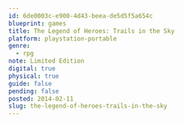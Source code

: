 ```yaml
---
id: 6de0003c-e900-4d43-beea-de5d5f5a654c
blueprint: games
title: The Legend of Heroes: Trails in the Sky
platform: playstation-portable
genre:
  - rpg
note: Limited Edition
digital: true
physical: true
guide: false
pending: false
posted: 2014-02-11
slug: the-legend-of-heroes-trails-in-the-sky
---
```

